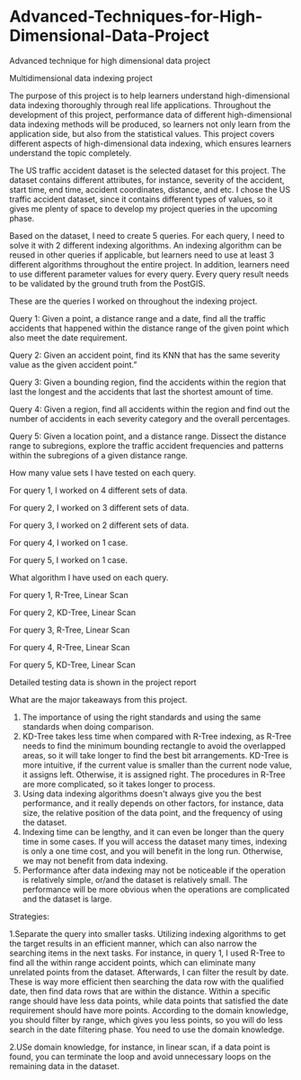 # Advanced-Techniques-for-High-Dimensional-Data-Project


Advanced technique for high dimensional data project 

Multidimensional data indexing project 

The purpose of this project is to help learners understand high-dimensional data indexing  thoroughly through real life applications. Throughout the development of this project, performance data of different high-dimensional data indexing methods will be produced, so learners not only learn from the application side, but also from the statistical values. This project covers different aspects of high-dimensional data indexing, which ensures learners understand the topic completely. 

The US traffic accident dataset is the selected dataset for this project. The dataset contains different attributes, for instance, severity of the accident, start time, end time, accident coordinates, distance, and etc. I chose the US traffic accident dataset, since it contains different types of values, so it gives me plenty of space to develop my project queries in the upcoming phase.

Based on the dataset, I need to create 5 queries. For each query, I need to solve it with  2 different indexing algorithms. An indexing algorithm can be reused in other queries if applicable, but learners need to use at least 3 different algorithms throughout the entire project. In addition, learners need to use different parameter values for every query. Every query result needs to be validated by the ground truth from the PostGIS.

These are the queries I worked on throughout the indexing project. 

Query 1: Given a point, a distance range and a date, find all the traffic accidents that happened within the distance range of the given point which also meet the date requirement.


Query 2: Given an accident point, find its KNN that has the same severity value as the given accident point.”



Query 3: Given a bounding region, find the accidents within the region that last the longest and the accidents that last the shortest amount of time.


Query 4: Given a region, find all accidents within the region and find out the number of accidents in each severity category and the overall percentages.


Query 5: Given a location point, and a distance range. Dissect the distance range to subregions, explore the traffic accident frequencies and patterns within the subregions of a given distance range.


How many value sets I have tested on each query.

For query 1, I worked on 4 different sets of data. 

For query 2, I worked on 3 different sets of data.

For query 3, I worked on 2 different sets of data.

For query 4, I worked on 1 case.

For query 5, I worked on 1 case.


What algorithm I have used on each query.

For query 1, R-Tree, Linear Scan

For query 2, KD-Tree, Linear Scan

For query 3, R-Tree, Linear Scan

For query 4, R-Tree, Linear Scan

For query 5, KD-Tree, Linear Scan

Detailed testing data is shown in the project report 


What are the major takeaways from this project.
1.  The importance of using the right standards and using the same standards when doing comparison. 
2. KD-Tree takes less time when compared with R-Tree indexing, as R-Tree needs to find the minimum bounding rectangle to avoid the overlapped areas, so it will take longer to find the best bit arrangements. KD-Tree is more intuitive, if the current value is smaller than the current node value, it assigns left. Otherwise, it is assigned right. The procedures in R-Tree are more complicated, so it takes longer to process. 
3. Using data indexing algorithms doesn't always give you the best performance, and it really depends on other factors, for instance, data size, the relative position of the data point, and the frequency of using the dataset.
4. Indexing time can be lengthy, and it can even be longer than the query time in some cases. If you will access the dataset many times, indexing is only a one time cost, and you will benefit in the long run. Otherwise, we may not benefit from data indexing. 
5. Performance after data indexing may not be noticeable if the operation is relatively simple, or/and the dataset is relatively small. The performance will be more obvious when the operations are complicated and the dataset is large.


Strategies:

1.Separate the query into smaller tasks. Utilizing indexing algorithms to get the target results in an efficient manner, which can also narrow the searching items in the next tasks. For instance, in query 1, I used R-Tree to find all the within range accident points, which can eliminate many unrelated points from the dataset. Afterwards, I can filter the result by date. These is way more efficient then searching the data row with the qualified date, then find data rows that are within the distance. Within a specific range should have less data points, while data points that satisfied the date requirement should have more points. According to the domain knowledge, you should filter by range, which gives you less points, so you will do less search in the date filtering phase. You need to use the domain knowledge.

2.USe domain knowledge, for instance, in linear scan, if a data point is found, you can terminate the loop and avoid unnecessary loops on the remaining data in the dataset. 

